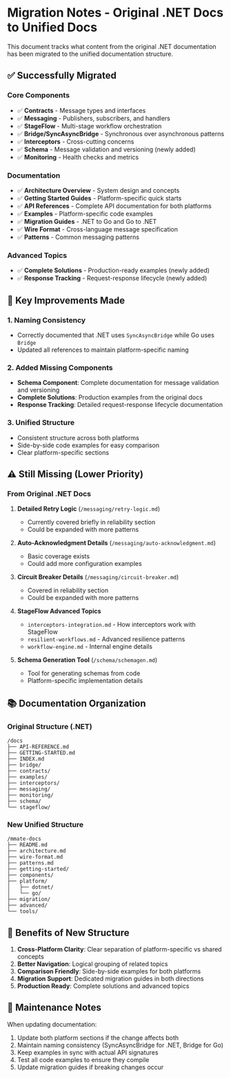 # Migration Notes - Original .NET Docs to Unified Docs

This document tracks what content from the original .NET documentation has been migrated to the unified documentation structure.

## ✅ Successfully Migrated

### Core Components
- ✅ **Contracts** - Message types and interfaces
- ✅ **Messaging** - Publishers, subscribers, and handlers  
- ✅ **StageFlow** - Multi-stage workflow orchestration
- ✅ **Bridge/SyncAsyncBridge** - Synchronous over asynchronous patterns
- ✅ **Interceptors** - Cross-cutting concerns
- ✅ **Schema** - Message validation and versioning (newly added)
- ✅ **Monitoring** - Health checks and metrics

### Documentation
- ✅ **Architecture Overview** - System design and concepts
- ✅ **Getting Started Guides** - Platform-specific quick starts
- ✅ **API References** - Complete API documentation for both platforms
- ✅ **Examples** - Platform-specific code examples
- ✅ **Migration Guides** - .NET to Go and Go to .NET
- ✅ **Wire Format** - Cross-language message specification
- ✅ **Patterns** - Common messaging patterns

### Advanced Topics
- ✅ **Complete Solutions** - Production-ready examples (newly added)
- ✅ **Response Tracking** - Request-response lifecycle (newly added)

## 📝 Key Improvements Made

### 1. Naming Consistency
- Correctly documented that .NET uses `SyncAsyncBridge` while Go uses `Bridge`
- Updated all references to maintain platform-specific naming

### 2. Added Missing Components
- **Schema Component**: Complete documentation for message validation and versioning
- **Complete Solutions**: Production examples from the original docs
- **Response Tracking**: Detailed request-response lifecycle documentation

### 3. Unified Structure
- Consistent structure across both platforms
- Side-by-side code examples for easy comparison
- Clear platform-specific sections

## ⚠️ Still Missing (Lower Priority)

### From Original .NET Docs
1. **Detailed Retry Logic** (`/messaging/retry-logic.md`)
   - Currently covered briefly in reliability section
   - Could be expanded with more patterns

2. **Auto-Acknowledgment Details** (`/messaging/auto-acknowledgment.md`)
   - Basic coverage exists
   - Could add more configuration examples

3. **Circuit Breaker Details** (`/messaging/circuit-breaker.md`)
   - Covered in reliability section
   - Could be expanded with more patterns

4. **StageFlow Advanced Topics**
   - `interceptors-integration.md` - How interceptors work with StageFlow
   - `resilient-workflows.md` - Advanced resilience patterns
   - `workflow-engine.md` - Internal engine details

5. **Schema Generation Tool** (`/schema/schemagen.md`)
   - Tool for generating schemas from code
   - Platform-specific implementation details

## 📚 Documentation Organization

### Original Structure (.NET)
```
/docs
├── API-REFERENCE.md
├── GETTING-STARTED.md
├── INDEX.md
├── bridge/
├── contracts/
├── examples/
├── interceptors/
├── messaging/
├── monitoring/
├── schema/
└── stageflow/
```

### New Unified Structure
```
/mmate-docs
├── README.md
├── architecture.md
├── wire-format.md
├── patterns.md
├── getting-started/
├── components/
├── platform/
│   ├── dotnet/
│   └── go/
├── migration/
├── advanced/
└── tools/
```

## 🎯 Benefits of New Structure

1. **Cross-Platform Clarity**: Clear separation of platform-specific vs shared concepts
2. **Better Navigation**: Logical grouping of related topics
3. **Comparison Friendly**: Side-by-side examples for both platforms
4. **Migration Support**: Dedicated migration guides in both directions
5. **Production Ready**: Complete solutions and advanced topics

## 🔄 Maintenance Notes

When updating documentation:
1. Update both platform sections if the change affects both
2. Maintain naming consistency (SyncAsyncBridge for .NET, Bridge for Go)
3. Keep examples in sync with actual API signatures
4. Test all code examples to ensure they compile
5. Update migration guides if breaking changes occur
